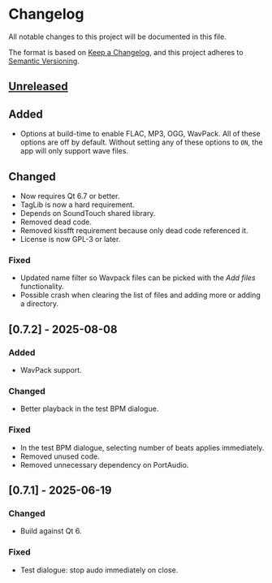 <!-- markdownlint-configure-file {"MD024": { "siblings_only": true } } -->

# Changelog

All notable changes to this project will be documented in this file.

The format is based on [Keep a Changelog](https://keepachangelog.com/en/1.0.0/), and this project
adheres to [Semantic Versioning](https://semver.org/spec/v2.0.0.html).

## [Unreleased]

## Added

- Options at build-time to enable FLAC, MP3, OGG, WavPack. All of these options are off by default.
  Without setting any of these options to `ON`, the app will only support wave files.

## Changed

- Now requires Qt 6.7 or better.
- TagLib is now a hard requirement.
- Depends on SoundTouch shared library.
- Removed dead code.
- Removed kissfft requirement because only dead code referenced it.
- License is now GPL-3 or later.

### Fixed

- Updated name filter so Wavpack files can be picked with the _Add files_ functionality.
- Possible crash when clearing the list of files and adding more or adding a directory.

## [0.7.2] - 2025-08-08

### Added

- WavPack support.

### Changed

- Better playback in the test BPM dialogue.

### Fixed

- In the test BPM dialogue, selecting number of beats applies immediately.
- Removed unused code.
- Removed unnecessary dependency on PortAudio.

## [0.7.1] - 2025-06-19

### Changed

- Build against Qt 6.

### Fixed

- Test dialogue: stop audo immediately on close.

[unreleased]: https://github.com/Tatsh/bpmdetect/compare/v0.7.2...HEAD
